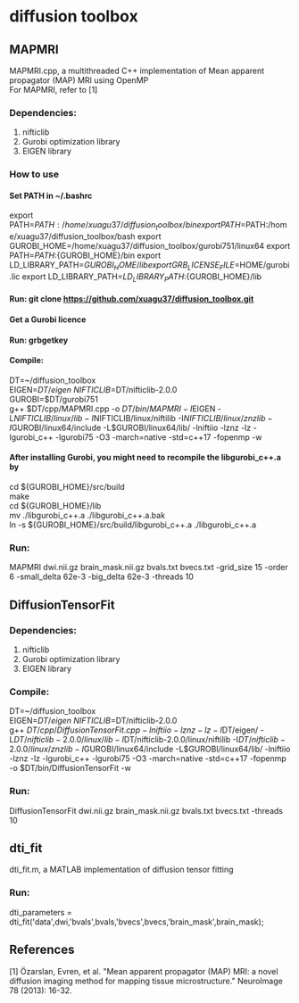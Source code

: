 # diffusion toolbox

## MAPMRI
MAPMRI.cpp, a multithreaded C++ implementation of Mean apparent propagator (MAP) MRI using OpenMP\
For MAPMRI, refer to [1]

### Dependencies:
1. nifticlib
2. Gurobi optimization library
3. EIGEN library  

### How to use
#### Set PATH in ~/.bashrc
export PATH=$PATH:/home/xuagu37/diffusion_toolbox/bin
export PATH=$PATH:/home/xuagu37/diffusion_toolbox/bash
export GUROBI_HOME=/home/xuagu37/diffusion_toolbox/gurobi751/linux64
export PATH=$PATH:${GUROBI_HOME}/bin
export LD_LIBRARY_PATH=${GUROBI_HOME}/lib
export GRB_LICENSE_FILE=$HOME/gurobi.lic
export LD_LIBRARY_PATH=${LD_LIBRARY_PATH}:${GUROBI_HOME}/lib
#### Run: git clone https://github.com/xuagu37/diffusion_toolbox.git
#### Get a Gurobi licence
#### Run: grbgetkey
#### Compile:
DT=~/diffusion_toolbox\
EIGEN=$DT/eigen\
NIFTICLIB=$DT/nifticlib-2.0.0\
GUROBI=$DT/gurobi751\
g++ $DT/cpp/MAPMRI.cpp -o $DT/bin/MAPMRI -I$EIGEN -L$NIFTICLIB/linux/lib -I$NIFTICLIB/linux/niftilib -I$NIFTICLIB/linux/znzlib -I$GUROBI/linux64/include -L$GUROBI/linux64/lib/ -lniftiio -lznz -lz -lgurobi_c++ -lgurobi75 -O3 -march=native -std=c++17 -fopenmp -w
#### After installing Gurobi, you might need to recompile the libgurobi_c++.a by  
cd ${GUROBI_HOME}/src/build   
make  
cd ${GUROBI_HOME}/lib  
mv ./libgurobi_c++.a ./libgurobi_c++.a.bak  
ln -s ${GUROBI_HOME}/src/build/libgurobi_c++.a ./libgurobi_c++.a  



### Run:
MAPMRI dwi.nii.gz brain_mask.nii.gz bvals.txt bvecs.txt -grid_size 15 -order 6 -small_delta 62e-3 -big_delta 62e-3 -threads 10 

## DiffusionTensorFit

### Dependencies:
1. nifticlib
2. Gurobi optimization library
3. EIGEN library  

### Compile:
DT=~/diffusion_toolbox\
EIGEN=$DT/eigen\
NIFTICLIB=$DT/nifticlib-2.0.0\
g++ $DT/cpp/DiffusionTensorFit.cpp -lniftiio -lznz -lz -I$DT/eigen/ -L$DT/nifticlib-2.0.0/linux/lib -I$DT/nifticlib-2.0.0/linux/niftilib -I$DT/nifticlib-2.0.0/linux/znzlib -I$GUROBI/linux64/include -L$GUROBI/linux64/lib/ -lniftiio -lznz -lz -lgurobi_c++ -lgurobi75  -O3  -march=native -std=c++17 -fopenmp -o $DT/bin/DiffusionTensorFit -w 

### Run:
DiffusionTensorFit dwi.nii.gz brain_mask.nii.gz bvals.txt bvecs.txt -threads 10

## dti_fit
dti_fit.m, a MATLAB implementation of diffusion tensor fitting

### Run:
dti_parameters = dti_fit('data',dwi,'bvals',bvals,'bvecs',bvecs,'brain_mask',brain_mask);


## References
[1] Özarslan, Evren, et al. "Mean apparent propagator (MAP) MRI: a novel diffusion imaging method for mapping tissue microstructure." NeuroImage 78 (2013): 16-32.

